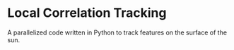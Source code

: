 # Local Correlation Tracking 
A parallelized code written in Python to track features on the surface of the sun.
